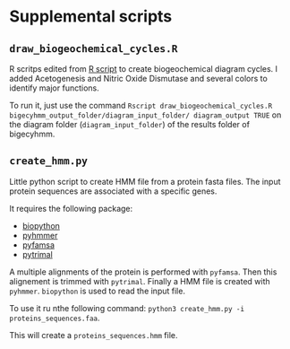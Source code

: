 # Supplemental scripts

## `draw_biogeochemical_cycles.R`

R scritps edited from [R script](https://github.com/AnantharamanLab/METABOLIC/blob/master/draw_biogeochemical_cycles.R) to create biogeochemical diagram cycles. I added Acetogenesis and Nitric Oxide Dismutase and several colors to identify major functions.

To run it, just use the command `Rscript draw_biogeochemical_cycles.R bigecyhmm_output_folder/diagram_input_folder/ diagram_output TRUE` on the diagram folder (`diagram_input_folder`) of the results folder of bigecyhmm.

## `create_hmm.py`

Little python script to create HMM file from a protein fasta files. The input protein sequences are associated with a specific genes.

It requires the following package:

- [biopython](https://github.com/biopython/biopython)
- [pyhmmer](https://github.com/althonos/pyhmmer)
- [pyfamsa](https://github.com/althonos/pyfamsa)
- [pytrimal](https://github.com/althonos/pytrimal)

A multiple alignments of the protein is performed with `pyfamsa`. Then this alignement is trimmed with `pytrimal`. Finally a HMM file is created with `pyhmmer`. `biopython` is used to read the input file.

To use it ru nthe following command: `python3 create_hmm.py -i proteins_sequences.faa`.

This will create a `proteins_sequences.hmm` file.